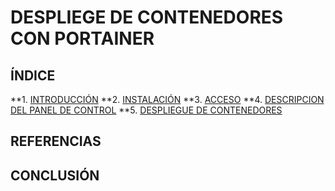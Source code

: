 # DESPLIEGE DE CONTENEDORES CON PORTAINER

## ÍNDICE
**1. [INTRODUCCIÓN](https://github.com/sergiolaguens/docker-portainer/blob/main/INTRODUCCION.md)
**2. [INSTALACIÓN](https://github.com/sergiolaguens/docker-portainer/blob/main/INSTALACION.md)
**3. [ACCESO](https://github.com/sergiolaguens/docker-portainer/blob/main/ACCESO.md)
**4. [DESCRIPCION DEL PANEL DE CONTROL](https://github.com/sergiolaguens/docker-portainer/blob/main/DESCRIPCION.md)
**5. [DESPLIEGUE DE CONTENEDORES](https://github.com/sergiolaguens/docker-portainer/blob/main/DESPLIEGUE.md)

## REFERENCIAS


## CONCLUSIÓN
